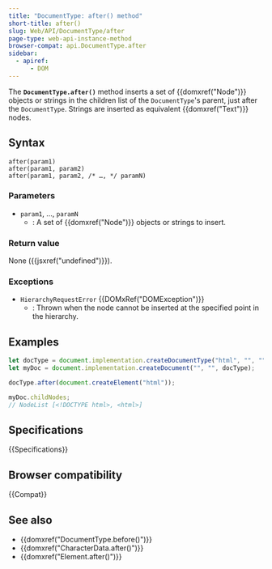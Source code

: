 ```yaml
---
title: "DocumentType: after() method"
short-title: after()
slug: Web/API/DocumentType/after
page-type: web-api-instance-method
browser-compat: api.DocumentType.after
sidebar:
  - apiref:
      - DOM
---
```


The **`DocumentType.after()`** method inserts a set of
{{domxref("Node")}} objects or strings in the children list of the
`DocumentType`'s parent, just after the `DocumentType`.
Strings are inserted as equivalent {{domxref("Text")}} nodes.

## Syntax

```js-nolint
after(param1)
after(param1, param2)
after(param1, param2, /* …, */ paramN)
```

### Parameters

- `param1`, …, `paramN`
  - : A set of {{domxref("Node")}} objects or strings to insert.

### Return value

None ({{jsxref("undefined")}}).

### Exceptions

- `HierarchyRequestError` {{DOMxRef("DOMException")}}
  - : Thrown when the node cannot be inserted at the specified point in the hierarchy.

## Examples

```js
let docType = document.implementation.createDocumentType("html", "", "");
let myDoc = document.implementation.createDocument("", "", docType);

docType.after(document.createElement("html"));

myDoc.childNodes;
// NodeList [<!DOCTYPE html>, <html>]
```

## Specifications

{{Specifications}}

## Browser compatibility

{{Compat}}

## See also

- {{domxref("DocumentType.before()")}}
- {{domxref("CharacterData.after()")}}
- {{domxref("Element.after()")}}

